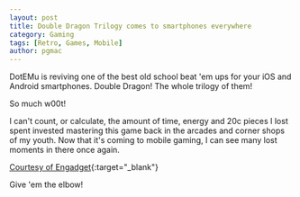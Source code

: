 ```yaml
---
layout: post
title: Double Dragon Trilogy comes to smartphones everywhere
category: Gaming
tags: [Retro, Games, Mobile]
author: pgmac
---
```

DotEMu is reviving one of the best old school beat 'em ups for your iOS and Android smartphones.  Double Dragon!  The whole trilogy of them!

So much w00t!

I can't count, or calculate, the amount of time, energy and 20c pieces I lost spent invested mastering this game back in the arcades and corner shops of my youth.  Now that it's coming to mobile gaming, I can see many lost moments in there once again.

[Courtesy of Engadget](http://www.engadget.com/2013/10/30/double-dragon-trilogy-android-ios/){:target="_blank"}

Give 'em the elbow!
